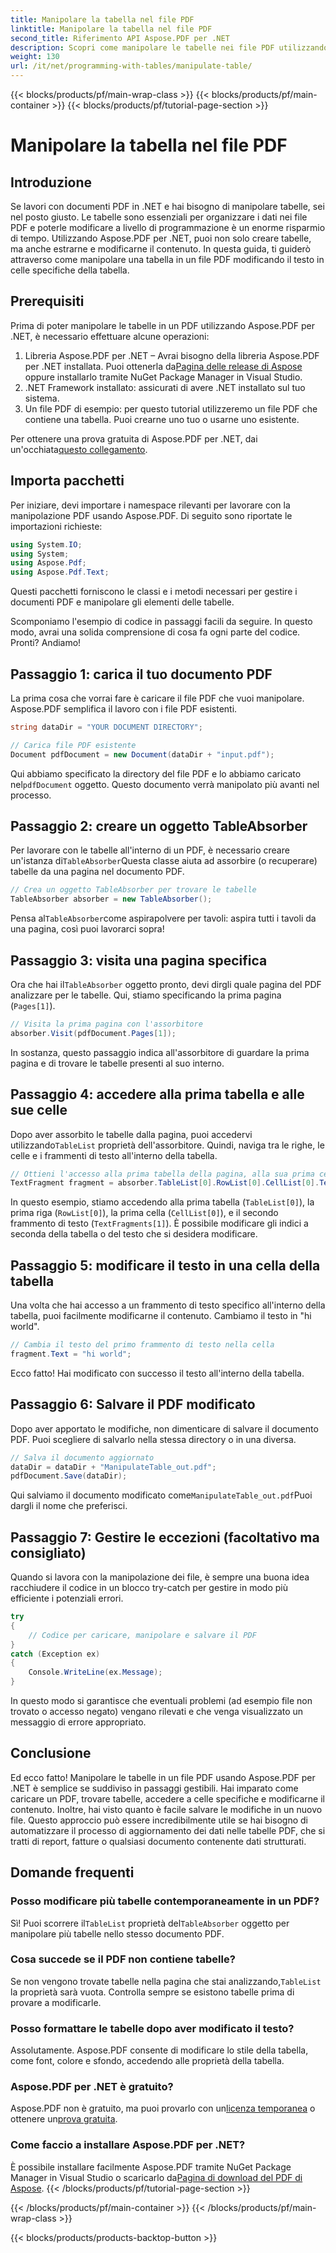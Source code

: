 ```yaml
---
title: Manipolare la tabella nel file PDF
linktitle: Manipolare la tabella nel file PDF
second_title: Riferimento API Aspose.PDF per .NET
description: Scopri come manipolare le tabelle nei file PDF utilizzando Aspose.PDF per .NET con un tutorial dettagliato, che include esempi di codice e best practice.
weight: 130
url: /it/net/programming-with-tables/manipulate-table/
---
```


{{< blocks/products/pf/main-wrap-class >}}
{{< blocks/products/pf/main-container >}}
{{< blocks/products/pf/tutorial-page-section >}}

# Manipolare la tabella nel file PDF

## Introduzione

Se lavori con documenti PDF in .NET e hai bisogno di manipolare tabelle, sei nel posto giusto. Le tabelle sono essenziali per organizzare i dati nei file PDF e poterle modificare a livello di programmazione è un enorme risparmio di tempo. Utilizzando Aspose.PDF per .NET, puoi non solo creare tabelle, ma anche estrarne e modificarne il contenuto. In questa guida, ti guiderò attraverso come manipolare una tabella in un file PDF modificando il testo in celle specifiche della tabella.

## Prerequisiti

Prima di poter manipolare le tabelle in un PDF utilizzando Aspose.PDF per .NET, è necessario effettuare alcune operazioni:

1.  Libreria Aspose.PDF per .NET – Avrai bisogno della libreria Aspose.PDF per .NET installata. Puoi ottenerla da[Pagina delle release di Aspose](https://releases.aspose.com/pdf/net/) oppure installarlo tramite NuGet Package Manager in Visual Studio.
2. .NET Framework installato: assicurati di avere .NET installato sul tuo sistema.
3. Un file PDF di esempio: per questo tutorial utilizzeremo un file PDF che contiene una tabella. Puoi crearne uno tuo o usarne uno esistente.

 Per ottenere una prova gratuita di Aspose.PDF per .NET, dai un'occhiata[questo collegamento](https://releases.aspose.com/).

## Importa pacchetti

Per iniziare, devi importare i namespace rilevanti per lavorare con la manipolazione PDF usando Aspose.PDF. Di seguito sono riportate le importazioni richieste:

```csharp
using System.IO;
using System;
using Aspose.Pdf;
using Aspose.Pdf.Text;
```

Questi pacchetti forniscono le classi e i metodi necessari per gestire i documenti PDF e manipolare gli elementi delle tabelle.

Scomponiamo l'esempio di codice in passaggi facili da seguire. In questo modo, avrai una solida comprensione di cosa fa ogni parte del codice. Pronti? Andiamo!

## Passaggio 1: carica il tuo documento PDF

La prima cosa che vorrai fare è caricare il file PDF che vuoi manipolare. Aspose.PDF semplifica il lavoro con i file PDF esistenti.

```csharp
string dataDir = "YOUR DOCUMENT DIRECTORY";

// Carica file PDF esistente
Document pdfDocument = new Document(dataDir + "input.pdf");
```

 Qui abbiamo specificato la directory del file PDF e lo abbiamo caricato nel`pdfDocument` oggetto. Questo documento verrà manipolato più avanti nel processo.

## Passaggio 2: creare un oggetto TableAbsorber

 Per lavorare con le tabelle all'interno di un PDF, è necessario creare un'istanza di`TableAbsorber`Questa classe aiuta ad assorbire (o recuperare) tabelle da una pagina nel documento PDF.

```csharp
// Crea un oggetto TableAbsorber per trovare le tabelle
TableAbsorber absorber = new TableAbsorber();
```

 Pensa al`TableAbsorber`come aspirapolvere per tavoli: aspira tutti i tavoli da una pagina, così puoi lavorarci sopra!

## Passaggio 3: visita una pagina specifica

 Ora che hai il`TableAbsorber` oggetto pronto, devi dirgli quale pagina del PDF analizzare per le tabelle. Qui, stiamo specificando la prima pagina (`Pages[1]`).

```csharp
// Visita la prima pagina con l'assorbitore
absorber.Visit(pdfDocument.Pages[1]);
```

In sostanza, questo passaggio indica all'assorbitore di guardare la prima pagina e di trovare le tabelle presenti al suo interno.

## Passaggio 4: accedere alla prima tabella e alle sue celle

 Dopo aver assorbito le tabelle dalla pagina, puoi accedervi utilizzando`TableList` proprietà dell'assorbitore. Quindi, naviga tra le righe, le celle e i frammenti di testo all'interno della tabella.

```csharp
// Ottieni l'accesso alla prima tabella della pagina, alla sua prima cella e ai frammenti di testo in essa contenuti
TextFragment fragment = absorber.TableList[0].RowList[0].CellList[0].TextFragments[1];
```

In questo esempio, stiamo accedendo alla prima tabella (`TableList[0]`), la prima riga (`RowList[0]`), la prima cella (`CellList[0]`), e il secondo frammento di testo (`TextFragments[1]`). È possibile modificare gli indici a seconda della tabella o del testo che si desidera modificare.

## Passaggio 5: modificare il testo in una cella della tabella

Una volta che hai accesso a un frammento di testo specifico all'interno della tabella, puoi facilmente modificarne il contenuto. Cambiamo il testo in "hi world".

```csharp
// Cambia il testo del primo frammento di testo nella cella
fragment.Text = "hi world";
```

Ecco fatto! Hai modificato con successo il testo all'interno della tabella.

## Passaggio 6: Salvare il PDF modificato

Dopo aver apportato le modifiche, non dimenticare di salvare il documento PDF. Puoi scegliere di salvarlo nella stessa directory o in una diversa.

```csharp
// Salva il documento aggiornato
dataDir = dataDir + "ManipulateTable_out.pdf";
pdfDocument.Save(dataDir);
```

 Qui salviamo il documento modificato come`ManipulateTable_out.pdf`Puoi dargli il nome che preferisci.

## Passaggio 7: Gestire le eccezioni (facoltativo ma consigliato)

Quando si lavora con la manipolazione dei file, è sempre una buona idea racchiudere il codice in un blocco try-catch per gestire in modo più efficiente i potenziali errori.

```csharp
try
{
    // Codice per caricare, manipolare e salvare il PDF
}
catch (Exception ex)
{
    Console.WriteLine(ex.Message);
}
```

In questo modo si garantisce che eventuali problemi (ad esempio file non trovato o accesso negato) vengano rilevati e che venga visualizzato un messaggio di errore appropriato.

## Conclusione

Ed ecco fatto! Manipolare le tabelle in un file PDF usando Aspose.PDF per .NET è semplice se suddiviso in passaggi gestibili. Hai imparato come caricare un PDF, trovare tabelle, accedere a celle specifiche e modificarne il contenuto. Inoltre, hai visto quanto è facile salvare le modifiche in un nuovo file. Questo approccio può essere incredibilmente utile se hai bisogno di automatizzare il processo di aggiornamento dei dati nelle tabelle PDF, che si tratti di report, fatture o qualsiasi documento contenente dati strutturati.

## Domande frequenti

### Posso modificare più tabelle contemporaneamente in un PDF?  
 Sì! Puoi scorrere il`TableList` proprietà del`TableAbsorber` oggetto per manipolare più tabelle nello stesso documento PDF.

### Cosa succede se il PDF non contiene tabelle?  
 Se non vengono trovate tabelle nella pagina che stai analizzando,`TableList` la proprietà sarà vuota. Controlla sempre se esistono tabelle prima di provare a modificarle.

### Posso formattare le tabelle dopo aver modificato il testo?  
Assolutamente. Aspose.PDF consente di modificare lo stile della tabella, come font, colore e sfondo, accedendo alle proprietà della tabella.

### Aspose.PDF per .NET è gratuito?  
 Aspose.PDF non è gratuito, ma puoi provarlo con un[licenza temporanea](https://purchase.aspose.com/temporary-license/) o ottenere un[prova gratuita](https://releases.aspose.com/).

### Come faccio a installare Aspose.PDF per .NET?  
 È possibile installare facilmente Aspose.PDF tramite NuGet Package Manager in Visual Studio o scaricarlo da[Pagina di download del PDF di Aspose](https://releases.aspose.com/pdf/net/).
{{< /blocks/products/pf/tutorial-page-section >}}

{{< /blocks/products/pf/main-container >}}
{{< /blocks/products/pf/main-wrap-class >}}

{{< blocks/products/products-backtop-button >}}
